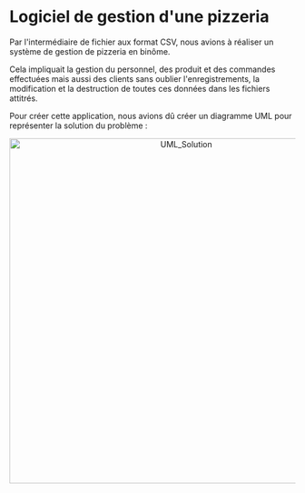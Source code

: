 
<h1>Logiciel de gestion d'une pizzeria</h1>

Par l'intermédiaire de fichier aux format CSV, nous avions à réaliser un système de gestion de pizzeria en binôme.

Cela impliquait la gestion du personnel, des produit et des commandes effectuées mais aussi des clients sans oublier l'enregistrements, la modification et la destruction de toutes ces données dans les fichiers attitrés.

Pour créer cette application, nous avions dû créer un diagramme UML pour représenter la solution du problème : 

<p align="center">
<img width="607" alt="UML_Solution" src="https://user-images.githubusercontent.com/78383419/109863802-5cc53780-7c62-11eb-8976-0f3c80659d8a.png">
</p>

